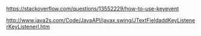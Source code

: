 https://stackoverflow.com/questions/13552229/how-to-use-keyevent  
  
http://www.java2s.com/Code/JavaAPI/javax.swing/JTextFieldaddKeyListenerKeyListenerl.htm
